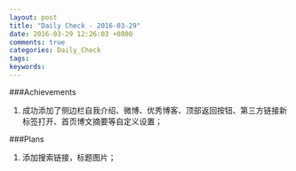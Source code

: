 ```yaml
---
layout: post
title: "Daily Check - 2016-03-29"
date: 2016-03-29 12:26:03 +0800
comments: true
categories: Daily_Check
tags: 
keywords: 
---
```

###Achievements

1. 成功添加了侧边栏自我介绍、微博、优秀博客、顶部返回按钮、第三方链接新标签打开、首页博文摘要等自定义设置；

###Plans

1. 添加搜索链接，标题图片；